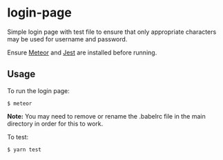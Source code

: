 # login-page

Simple login page with test file to ensure that only appropriate characters may be used for username and password.

Ensure [Meteor](https://www.meteor.com/install) and [Jest](https://facebook.github.io/jest/docs/en/getting-started.html) are installed before running.

## Usage

To run the login page:

`$ meteor`

**Note:** You may need to remove or rename the .babelrc file in the main directory in order for this to work.

To test:

`$ yarn test`

